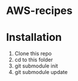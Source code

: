# AWS-recipes

# Installation

1. Clone this repo
1. cd to this folder
1. git submodule init
1. git submodule update


